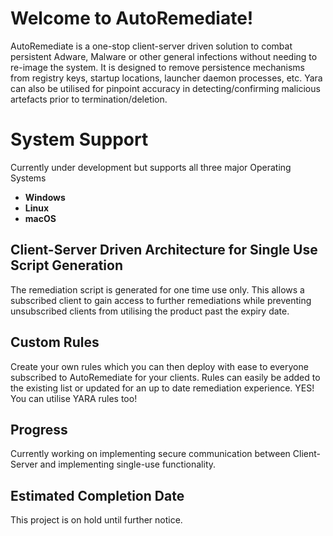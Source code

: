 # Welcome to AutoRemediate!
AutoRemediate is a one-stop client-server driven solution to combat persistent Adware, Malware or other general infections without needing to re-image the system.
It is designed to remove persistence mechanisms from registry keys, startup locations, launcher daemon processes, etc. 
Yara can also be utilised for pinpoint accuracy in detecting/confirming malicious artefacts prior to termination/deletion.

# System Support
Currently under development but supports all three major Operating Systems
 - **Windows**
 - **Linux**
 - **macOS**

## Client-Server Driven Architecture for Single Use Script Generation
The remediation script is generated for one time use only. This allows a subscribed client to gain access to further remediations while preventing unsubscribed clients from utilising the product past the expiry date.

## Custom Rules
Create your own rules which you can then deploy with ease to everyone subscribed to AutoRemediate for your clients.
Rules can easily be added to the existing list or updated for an up to date remediation experience. YES! You can utilise YARA rules too!

## Progress
Currently working on implementing secure communication between Client-Server and implementing single-use functionality.


## Estimated Completion Date
This project is on hold until further notice.